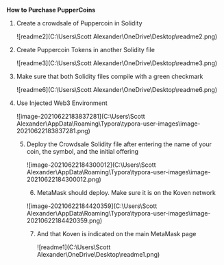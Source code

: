 **How to Purchase  PupperCoins** 



1. Create a crowdsale of Puppercoin in Solidity

   ![readme2](C:\Users\Scott Alexander\OneDrive\Desktop\readme2.png)

2. Create Puppercoin Tokens in another Solidity file

   ![readme3](C:\Users\Scott Alexander\OneDrive\Desktop\readme3.png)

3. Make sure that both Solidity files compile with a green checkmark

   ![readme6](C:\Users\Scott Alexander\OneDrive\Desktop\readme6.png)

4. Use Injected Web3 Environment

   ![image-20210622183837281](C:\Users\Scott Alexander\AppData\Roaming\Typora\typora-user-images\image-20210622183837281.png)

   5. Deploy the Crowdsale Solidity file after entering the name of your coin, the symbol, and the initial offering

      ![image-20210622184300012](C:\Users\Scott Alexander\AppData\Roaming\Typora\typora-user-images\image-20210622184300012.png)

      6.  MetaMask should deploy. Make sure it is on the Koven network

         ![image-20210622184420359](C:\Users\Scott Alexander\AppData\Roaming\Typora\typora-user-images\image-20210622184420359.png)

         7. And that Koven is indicated on the main MetaMask page

            ![readme1](C:\Users\Scott Alexander\OneDrive\Desktop\readme1.png)

         

         